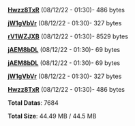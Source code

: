 [**Hwzz8TxR**](/data/Hwzz8TxR.txt) (08/12/22 - 01:30)- 486 bytes

[**jW1gVbVr**](/data/jW1gVbVr.txt) (08/12/22 - 01:30)- 327 bytes

[**rV1WZJXB**](/data/rV1WZJXB.txt) (08/12/22 - 01:30)- 8529 bytes

[**jAEM8bDL**](/data/jAEM8bDL.txt) (08/12/22 - 01:30)- 69 bytes

[**jAEM8bDL**](/data/jAEM8bDL.txt) (08/12/22 - 01:30)- 69 bytes

[**jW1gVbVr**](/data/jW1gVbVr.txt) (08/12/22 - 01:30)- 327 bytes

[**Hwzz8TxR**](/data/Hwzz8TxR.txt) (08/12/22 - 01:30)- 486 bytes

**Total Datas**: 7684

**Total Size**: 44.49 MB / 44.5 MB